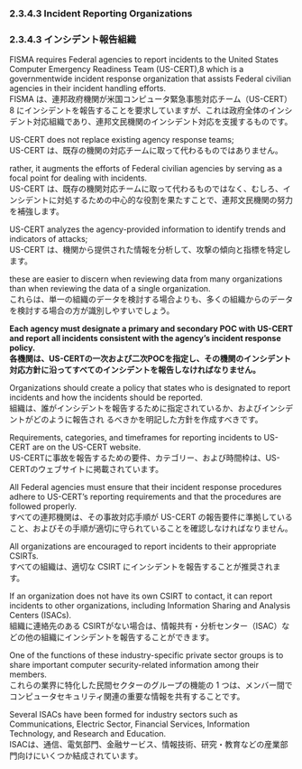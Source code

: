 ### 2.3.4.3 Incident Reporting Organizations
### 2.3.4.3 インシデント報告組織

FISMA requires Federal agencies to report incidents to the United States Computer Emergency Readiness Team (US-CERT),8 which is a governmentwide incident response organization that assists Federal civilian agencies in their incident handling efforts.  
FISMA は、連邦政府機関が米国コンピュータ緊急事態対応チーム（US-CERT）8 にインシデントを報告することを要求していますが、これは政府全体のインシデント対応組織であり、連邦文民機関のインシデント対応を支援するものです。  

US-CERT does not replace existing agency response teams;  
US-CERT は、既存の機関の対応チームに取って代わるものではありません。  

rather, it augments the efforts of Federal civilian agencies by serving as a focal point for dealing with incidents.  
US-CERT は、既存の機関対応チームに取って代わるものではなく、むしろ、インシデントに対処するための中心的な役割を果たすことで、連邦文民機関の努力を補強します。  

US-CERT analyzes the agency-provided information to identify trends and indicators of attacks;  
US-CERT は、機関から提供された情報を分析して、攻撃の傾向と指標を特定します。  

these are easier to discern when reviewing data from many organizations than when reviewing the data of a single organization.  
これらは、単一の組織のデータを検討する場合よりも、多くの組織からのデータを検討する場合の方が識別しやすいでしょう。  


**Each agency must designate a primary and secondary POC with US-CERT and report all incidents consistent with the agency’s incident response policy.**  
**各機関は、US-CERTの一次および二次POCを指定し、その機関のインシデント対応方針に沿ってすべてのインシデントを報告しなければなりません。**  

Organizations should create a policy that states who is designated to report incidents and how the incidents should be reported.  
組織は、誰がインシデントを報告するために指定されているか、およびインシデントがどのように報告され るべきかを明記した方針を作成すべきです。  

Requirements, categories, and timeframes for reporting incidents to US-CERT are on the US-CERT website.  
US-CERTに事故を報告するための要件、カテゴリー、および時間枠は、US-CERTのウェブサイトに掲載されています。  

All Federal agencies must ensure that their incident response procedures adhere to US-CERT’s reporting requirements and that the procedures are followed properly.  
すべての連邦機関は、その事故対応手順が US-CERT の報告要件に準拠していること、およびその手順が適切に守られていることを確認しなければなりません。  

All organizations are encouraged to report incidents to their appropriate CSIRTs.  
すべての組織は、適切な CSIRT にインシデントを報告することが推奨されます。  

If an organization does not have its own CSIRT to contact, it can report incidents to other organizations, including Information Sharing and Analysis Centers (ISACs).  
組織に連絡先のある CSIRTがない場合は、情報共有・分析センター（ISAC）などの他の組織にインシデントを報告することができます。  

One of the functions of these industry-specific private sector groups is to share important computer security-related information among their members.  
これらの業界に特化した民間セクターのグループの機能の 1 つは、メンバー間でコンピュータセキュリティ関連の重要な情報を共有することです。  

Several ISACs have been formed for industry sectors such as Communications, Electric Sector, Financial Services, Information Technology, and Research and Education.  
ISACは、通信、電気部門、金融サービス、情報技術、研究・教育などの産業部門向けにいくつか結成されています。  
